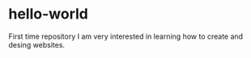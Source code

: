 # hello-world
First time repository
I am very interested in learning how to create and desing websites. 
